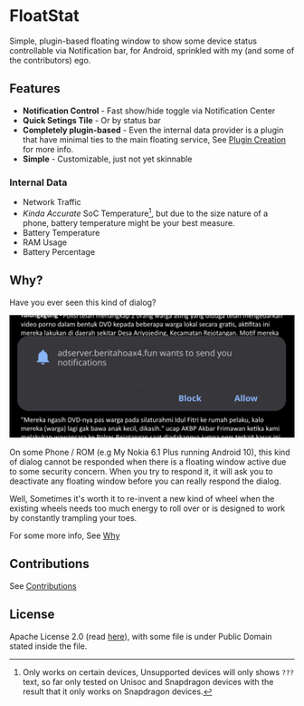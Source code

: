 # FloatStat
Simple, plugin-based floating window to show some device status controllable via Notification bar, 
for Android, sprinkled with my (and some of the contributors) ego.

## Features
- **Notification Control** - Fast show/hide toggle via Notification Center
- **Quick Setings Tile** - Or by status bar
- **Completely plugin-based** - Even the internal data provider is a plugin that have minimal 
  ties to the main floating service, See [Plugin Creation](readme/CONTRIBS.MD#plugin) for more info.  
- **Simple** - Customizable, just not yet skinnable 

### Internal Data 
- Network Traffic
- *Kinda Accurate* SoC Temperature[^id1], but due to the size nature of a phone, battery temperature might be your best measure.
- Battery Temperature
- RAM Usage
- Battery Percentage

[^id1]: Only works on certain devices, Unsupported devices will only shows `???` text, so far only tested on Unisoc and Snapdragon devices with the result that it only works on Snapdragon devices.

## Why?
Have you ever seen this kind of dialog?

![Some example of annoying ad push notification confirmation dialog](readme/1.jpg)

On some Phone / ROM (e.g My Nokia 6.1 Plus running Android 10), this kind of dialog cannot be
responded when there is a floating window active due to some security concern. When you try to
respond it, it will ask you to deactivate any floating window before you can really respond the
dialog.

Well, Sometimes it's worth it to re-invent a new kind of wheel when the existing wheels needs too
much energy to roll over or is designed to work by constantly trampling your toes.

For some more info, See [Why](readme/WHY.MD)

## Contributions
See [Contributions](readme/CONTRIBS.MD)

## License
Apache License 2.0 (read [here](LICENSE.md)), with some file is under Public Domain stated inside the file.